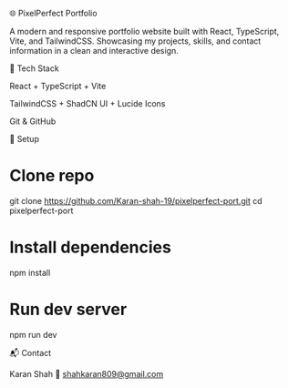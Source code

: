 🌐 PixelPerfect Portfolio

A modern and responsive portfolio website built with React, TypeScript, Vite, and TailwindCSS.
Showcasing my projects, skills, and contact information in a clean and interactive design.

🚀 Tech Stack

React + TypeScript + Vite

TailwindCSS + ShadCN UI + Lucide Icons

Git & GitHub

🔧 Setup

# Clone repo
git clone https://github.com/Karan-shah-19/pixelperfect-port.git
cd pixelperfect-port

# Install dependencies
npm install

# Run dev server
npm run dev

📬 Contact

Karan Shah
📧 shahkaran809@gmail.com
